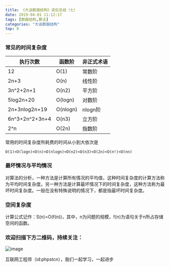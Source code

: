 ```yaml
---
title: 《大话数据结构》读后总结（七）
date: 2019-04-01 11:12:17
tags: [数据结构,算法]
categories: "大话数据结构"
top: 0
---
```

### 常见的时间复杂度

执行次数 | 函数阶 |  非正式术语  
-|-|-
12 | O(1) |常数阶|
2n+3 | O(n) | 线性阶 |
3n^2+2n+1 |O(n2) | 平方阶 |
5log2n+20 | O(logn) | 对数阶 |
2n+3nlog2n+19 | O(nlogn) |nlogn阶 |
6n^3+2n^2+3n+4 |O(n3) | 立方阶|
2^n	 | 	O(2n) | 指数阶 |

常用的时间复杂度所耗费的时间从小到大依次是
```
O(1)<O(logn)<O(n)<O(nlogn)<O(n2)<O(n3)<O(2n)<O(n!)<O(nn)
```
### 最坏情况与平均情况
对算法的分析，一种方法是计算所有情况的平均值，这种时间复杂度的计算方法称为平均时间复杂度。另一种方法是计算最坏情况下的时间复杂度，这种方法称为最坏时间复杂度。一般在没有特殊说明的情况下，都是指最坏时间复杂度。
### 空间复杂度
计算公式记作：S(n)=O(f(n))，其中，n为问题的规模，f(n)为语句关于n所占存储空间的函数。

### 欢迎扫描下方二维码，持续关注：
![image](https://user-gold-cdn.xitu.io/2019/3/21/1699eba93eba8faa?w=258&h=258&f=jpeg&s=16510)

互联网工程师（id:phpstcn），我们一起学习，一起进步
